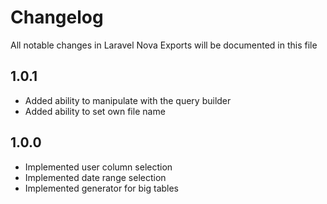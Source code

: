 # Changelog

All notable changes in Laravel Nova Exports will be documented in this file

## 1.0.1
- Added ability to manipulate with the query builder
- Added ability to set own file name 

## 1.0.0
- Implemented user column selection
- Implemented date range selection
- Implemented generator for big tables
